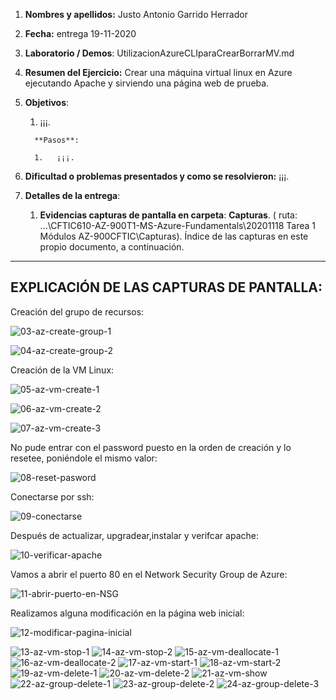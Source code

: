 1. **Nombres y apellidos:** Justo Antonio Garrido Herrador
2. **Fecha:** entrega 19-11-2020
3. **Laboratorio / Demos**: UtilizacionAzureCLIparaCrearBorrarMV.md
4. **Resumen del Ejercicio:** Crear una máquina virtual linux en Azure ejecutando Apache y sirviendo una página web de prueba.
1. **Objetivos**: 
   
      1.  ¡¡¡. 
      
         **Pasos**: 
      
         1.   ¡¡¡.
6. **Dificultad o problemas presentados y como se resolvieron:** ¡¡¡.
7. **Detalles de la entrega**:
   
      1. **Evidencias capturas de pantalla en carpeta**: **Capturas**. ( ruta: ...\\CFTIC610-AZ-900T1-MS-Azure-Fundamentals\20201118 Tarea 1 Módulos AZ-900CFTIC\Capturas). Índice de las capturas en este propio documento, a continuación.



------

## EXPLICACIÓN DE LAS CAPTURAS DE PANTALLA:



Creación del grupo de recursos:

![03-az-create-group-1](Capturas/03-az-create-group-1.png)



![04-az-create-group-2](Capturas/04-az-create-group-2.png)

Creación de la VM Linux:

![05-az-vm-create-1](Capturas/05-az-vm-create-1.png)



![06-az-vm-create-2](Capturas/06-az-vm-create-2.png)



![07-az-vm-create-3](Capturas/07-az-vm-create-3.png)

No pude entrar con el password puesto en la orden de creación y lo resetee, poniéndole el mismo valor:

![08-reset-pasword](Capturas/08-reset-pasword.png)

Conectarse por ssh:

![09-conectarse](Capturas/09-conectarse.png)

Después de actualizar, upgradear,instalar y verifcar apache:

![10-verificar-apache](Capturas/10-verificar-apache.png)

Vamos a abrir el puerto 80 en el Network Security Group de Azure:

![11-abrir-puerto-en-NSG](Capturas/11-abrir-puerto-en-NSG.png)

Realizamos alguna modificación en la página web inicial: 

![12-modificar-pagina-inicial](Capturas/12-modificar-pagina-inicial.png)


![13-az-vm-stop-1](Capturas/13-az-vm-stop-1.png)
![14-az-vm-stop-2](Capturas/14-az-vm-stop-2.png)
![15-az-vm-deallocate-1](Capturas/15-az-vm-deallocate-1.png)
![16-az-vm-deallocate-2](Capturas/16-az-vm-deallocate-2.png)
![17-az-vm-start-1](Capturas/17-az-vm-start-1.png)
![18-az-vm-start-2](Capturas/18-az-vm-start-2.png)
![19-az-vm-delete-1](Capturas/19-az-vm-delete-1.png)
![20-az-vm-delete-2](Capturas/20-az-vm-delete-2.png)
![21-az-vm-show](Capturas/21-az-vm-show.png)
![22-az-group-delete-1](Capturas/22-az-group-delete-1.png)
![23-az-group-delete-2](Capturas/23-az-group-delete-2.png)
![24-az-group-delete-3](Capturas/24-az-group-delete-3.png)
